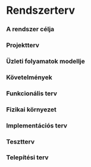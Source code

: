 # Rendszerterv

### A rendszer célja



### Projektterv



### Üzleti folyamatok modellje



### Követelmények



### Funkcionális terv



### Fizikai környezet



### Implementációs terv



### Tesztterv



### Telepítési terv


